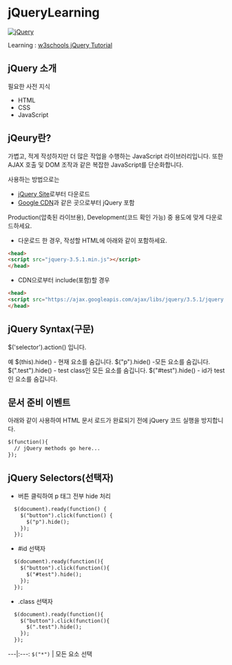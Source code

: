 # jQueryLearning
[![jQuery](https://jquery.com/jquery-wp-content/themes/jquery/images/logo-jquery.png "jQuery")](https://jquery.com/ "jQuery")

Learning : [w3schools jQuery Tutorial](https://www.w3schools.com/jquery/jquery_intro.asp "w3schools jQuery Tutorial")

jQuery 소개
---
필요한 사전 지식
- HTML
- CSS
- JavaScript

jQeury란?
---
가볍고, 적게 작성하지만 더 많은 작업을 수행하는 JavaScript 라이브러리입니다.
또한 AJAX 호출 및 DOM 조작과 같은 복잡한 JavaScript를 단순화합니다.

사용하는 방법으로는
- [jQuery Site](https://jquery.com/ "jQuery Site")로부터 다운로드
- [Google CDN](https://cloud.google.com/cdn "Google CDN")과 같은 곳으로부터 jQuery 포함

Production(압축된 라이브용), Development(코드 확인 가능) 중 용도에 맞게 다운로드하세요.

- 다운로드 한 경우, 작성할 HTML에 아래와 같이 포함하세요.
```html
<head>
<script src="jquery-3.5.1.min.js"></script>
</head>
```

- CDN으로부터 include(포함)할 경우
```html
<head>
<script src="https://ajax.googleapis.com/ajax/libs/jquery/3.5.1/jquery.min.js"></script>
</head>
```

jQuery Syntax(구문)
---
$('selector').action() 입니다.

예
$(this).hide() - 현재 요소를 숨깁니다.
$("p").hide() -모든 요소를 숨깁니다.
$(".test").hide() - test class인 모든 요소를 숨깁니다.
$("#test").hide() - id가 test인 요소를 숨깁니다.

문서 준비 이벤트
---
아래와 같이 사용하여 HTML 문서 로드가 완료되기 전에 jQuery 코드 실행을 방지합니다.
```html
$(function(){
  // jQuery methods go here...
});
```

jQuery Selectors(선택자)
---
- 버튼 클릭하여 p 태그 전부 hide 처리
```html
  $(document).ready(function() {
    $("button").click(function() {
      $("p").hide();
    });
  });
```

- &#35;id 선택자
```html
  $(document).ready(function(){
    $("button").click(function(){
      $("#test").hide();
    });
  });
```

- .class 선택자
```html
  $(document).ready(function(){
    $("button").click(function(){
      $(".test").hide();
    });
  });
```

---|:---:
`$("*")` | 모든 요소 선택
